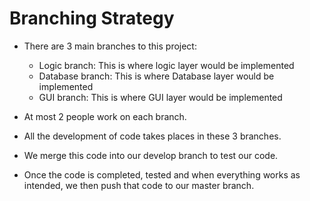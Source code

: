 # Branching Strategy
- There are 3 main branches to this project: 
    - Logic branch: This is where logic layer would be implemented
    - Database branch: This is where Database layer would be implemented
    - GUI branch: This is where GUI layer would be implemented

- At most 2 people work on each branch.
- All the development of code takes places in these 3 branches. 
- We merge this code into our develop branch to test our code.
- Once the code is completed, tested and when everything works as intended, we then push that code to our master branch.